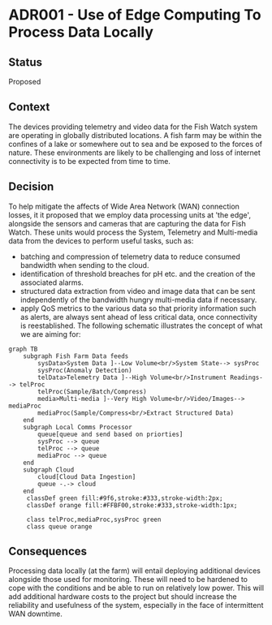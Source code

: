 # ADR001 - Use of Edge Computing To Process Data Locally
## Status
Proposed
## Context
The devices providing telemetry and video data for the Fish Watch system are operating in globally distributed locations. A fish farm may be within the confines of a lake or somewhere out to sea and be exposed to the forces of nature. These environments are likely to be challenging and loss of internet connectivity is to be expected from time to time. 
## Decision
To help mitigate the affects of Wide Area Network (WAN) connection losses, it it proposed that we employ data processing units at 'the edge', alongside the sensors and cameras that are capturing the data for Fish Watch. These units would process the System, Telemetry and Multi-media data from the devices to perform useful tasks, such as:
   - batching and compression of telemetry data to reduce consumed bandwidth when sending to the cloud.
   - identification of threshold breaches for pH etc. and the creation of the associated alarms.
   - structured data extraction from video and image data that can be sent independently of the bandwidth hungry multi-media data if necessary.
   - apply QoS metrics to the various data so that priority information such as alerts, are always sent ahead of less critical data, once connectivity is reestablished.
The following schematic illustrates the concept of what we are aiming for:
```mermaid
graph TB    
    subgraph Fish Farm Data feeds
	    sysData>System Data ]--Low Volume<br/>System State--> sysProc
	    sysProc(Anomaly Detection)
        telData>Telemetry Data ]--High Volume<br/>Instrument Readings--> telProc
        telProc(Sample/Batch/Compress)
        media>Multi-media ]--Very High Volume<br/>Video/Images--> mediaProc
        mediaProc(Sample/Compress<br/>Extract Structured Data)
    end
    subgraph Local Comms Processor
	    queue[queue and send based on priorties]
	    sysProc --> queue
	    telProc --> queue
	    mediaProc --> queue        
    end
	subgraph Cloud
		cloud[Cloud Data Ingestion]
		queue -.-> cloud		
	end
     classDef green fill:#9f6,stroke:#333,stroke-width:2px;
     classDef orange fill:#FFBF00,stroke:#333,stroke-width:1px;
     
     class telProc,mediaProc,sysProc green
     class queue orange
```
## Consequences
Processing data locally (at the farm) will entail deploying additional devices alongside those used for monitoring. These will need to be hardened to cope with the conditions and be able to run on relatively low power. This will add additional hardware costs to the project but should increase the reliability and usefulness of the system, especially in the face of intermittent WAN downtime.